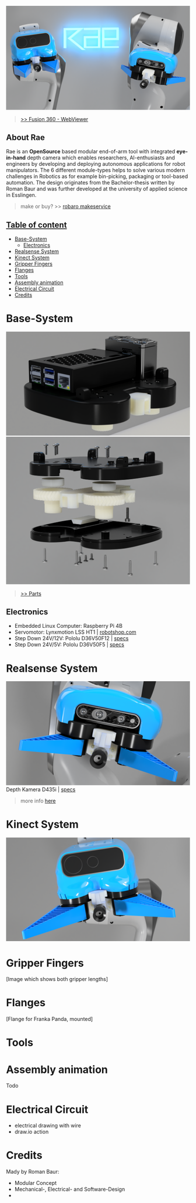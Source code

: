 ![](imgs/rae-header-image.PNG)
>[>> Fusion 360 - WebViewer](https://a360.co/3othDst)

## About Rae
Rae is an __OpenSource__ based modular end-of-arm tool with integrated __eye-in-hand__ depth camera which enables researchers, AI-enthusiasts and engineers by developing and deploying autonomous applications for robot manipulators. The 6 different module-types helps to solve various modern challenges in Robotics as for example bin-picking, packaging or tool-based automation. The design originates from the Bachelor-thesis written by Roman Baur and was further developed at the university of applied science in Esslingen.

>make or buy? >> [robaro makeservice](#)

## [Table of content](#table-of-content)

- [Base-System](#base-system)
  - [Electronics](#electronics)
- [Realsense System](#realsense-system)
- [Kinect System](#kinect-system)
- [Gripper Fingers](#gripper-fingers)
- [Flanges](#flanges)
- [Tools](#tools)
- [Assembly animation](#assembly-animation)
- [Electrical Circuit](#electrical-circuit)
- [Credits](#credits)



# Base-System
![](imgs/rae-base-system.png)
![](base-system/lynxmotion-system/imgs/exploded-view-mechanical-parts.PNG)

> [>> Parts](#)

## Electronics
* Embedded Linux Computer: Raspberry Pi 4B 
* Servomotor: Lynxmotion LSS HT1 | [robotshop.com](https://www.robotshop.com/de/de/lynxmotion-smart-servo-lss---hohes-drehmoment-ht1.html)
* Step Down 24V/12V: Pololu D36V50F12 | [specs](https://www.pololu.com/product/4095)
* Step Down 24V/5V: Pololu D36V50F5 | [specs](https://www.pololu.com/product/4091)


# Realsense System

![](imgs/rae-realsense-system.PNG)
Depth Kamera D435i | [specs](https://www.intel.de/content/www/de/de/products/sku/190004/intel-realsense-depth-camera-d435i/specifications.html)

> more info [here](perception-modules/realsense)


# Kinect System
![](imgs/rae-kinect-system.PNG)

# Gripper Fingers
[Image which shows both gripper lengths]

# Flanges
[Flange for Franka Panda, mounted]

# Tools

# Assembly animation
Todo

# Electrical Circuit
+ electrical drawing with wire
+ draw.io action



# Credits
Mady by Roman Baur:
* Modular Concept
* Mechanical-, Electrical- and Software-Design
* 
